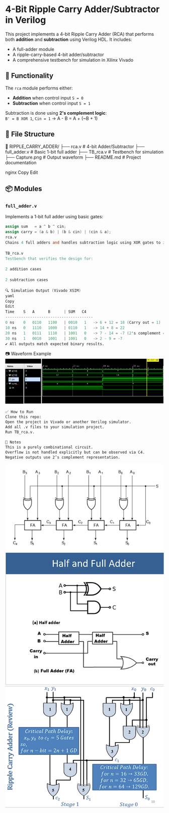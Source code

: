 # 4-Bit Ripple Carry Adder/Subtractor in Verilog

This project implements a 4-bit Ripple Carry Adder (RCA) that performs both **addition** and **subtraction** using Verilog HDL. It includes:

- A full-adder module  
- A ripple-carry-based 4-bit adder/subtractor  
- A comprehensive testbench for simulation in Xilinx Vivado  

## 🧠 Functionality

The `rca` module performs either:

- **Addition** when control input `S = 0`  
- **Subtraction** when control input `S = 1`  

Subtraction is done using **2's complement logic**:  
`B' = B XOR 1`, `Cin = 1` → A - B = A + (~B + 1)

## 📁 File Structure

📂 RIPPLE_CARRY_ADDER/
├── rca.v # 4-bit Adder/Subtractor
├── full_adder.v # Basic 1-bit full adder
├── TB_rca.v # Testbench for simulation
├── Capture.png # Output waveform
├── README.md # Project documentation

nginx
Copy
Edit

## 📦 Modules

### `full_adder.v`

Implements a 1-bit full adder using basic gates:

```verilog
assign sum   = a ^ b ^ cin;
assign carry = (a & b) | (b & cin) | (cin & a);
rca.v
Chains 4 full adders and handles subtraction logic using XOR gates to invert B if S = 1.

TB_rca.v
Testbench that verifies the design for:

2 addition cases

2 subtraction cases

🔍 Simulation Output (Vivado XSIM)
yaml
Copy
Edit
Time    S   A      B      | SUM   C4
---------------------------------------
0 ns    0   0110   1100   | 0010   1   -> 6 + 12 = 18 (Carry out = 1)
10 ns   0   1110   1000   | 0110   1   -> 14 + 8 = 22
20 ns   1   0111   1110   | 1001   0   -> 7 - 14 = -7 (2's complement = 1001)
30 ns   1   0010   1001   | 1001   0   -> 2 - 9 = -7
✔️ All outputs match expected binary results.
```
📷 Waveform Example
![capture](Capture.png)
```
✅ How to Run
Clone this repo:
Open the project in Vivado or another Verilog simulator.
Add all .v files to your simulation project.
Run TB_rca.v.

📌 Notes
This is a purely combinational circuit.
Overflow is not handled explicitly but can be observed via C4.
Negative outputs use 2’s complement representation.
```
![Schematic](Schematic.PNG)
![Full_And_Half_Adder](F_H_ADDER.PNG)
![Delays](Delays.PNG)
